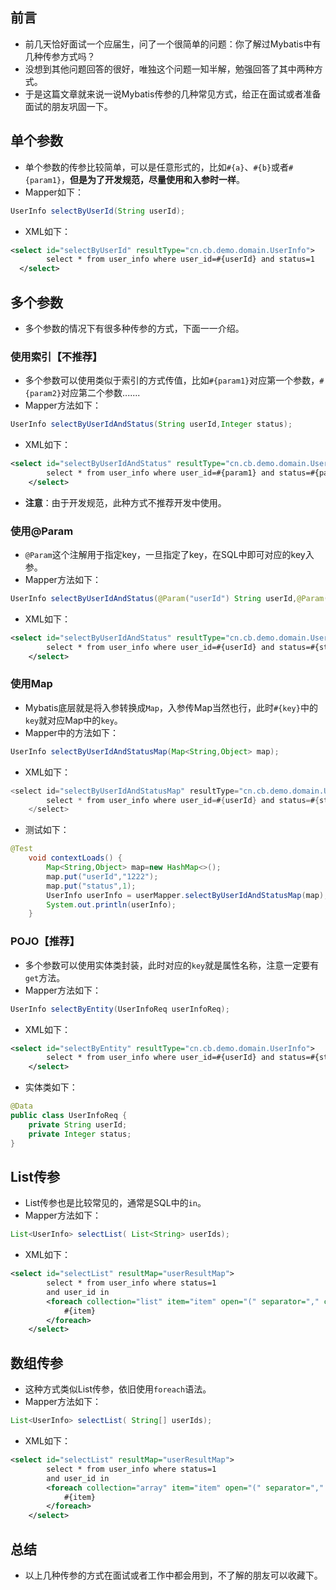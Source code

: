 
## 前言
- 前几天恰好面试一个应届生，问了一个很简单的问题：你了解过Mybatis中有几种传参方式吗？
- 没想到其他问题回答的很好，唯独这个问题一知半解，勉强回答了其中两种方式。
- 于是这篇文章就来说一说Mybatis传参的几种常见方式，给正在面试或者准备面试的朋友巩固一下。


## 单个参数
- 单个参数的传参比较简单，可以是任意形式的，比如`#{a}`、`#{b}`或者`#{param1}`，**但是为了开发规范，尽量使用和入参时一样**。
- Mapper如下：
```java
UserInfo selectByUserId(String userId);
```
- XML如下：
```xml
<select id="selectByUserId" resultType="cn.cb.demo.domain.UserInfo">
        select * from user_info where user_id=#{userId} and status=1
  </select>
```

## 多个参数
- 多个参数的情况下有很多种传参的方式，下面一一介绍。

### 使用索引【不推荐】
- 多个参数可以使用类似于索引的方式传值，比如`#{param1}`对应第一个参数，`#{param2}`对应第二个参数.......
- Mapper方法如下：
```java
UserInfo selectByUserIdAndStatus(String userId,Integer status);
```
- XML如下：
```xml
<select id="selectByUserIdAndStatus" resultType="cn.cb.demo.domain.UserInfo">
        select * from user_info where user_id=#{param1} and status=#{param2}
    </select>
```
- **注意**：由于开发规范，此种方式不推荐开发中使用。

### 使用@Param
- `@Param`这个注解用于指定key，一旦指定了key，在SQL中即可对应的key入参。
- Mapper方法如下：
```java
UserInfo selectByUserIdAndStatus(@Param("userId") String userId,@Param("status") Integer status);
```
- XML如下：
```xml
<select id="selectByUserIdAndStatus" resultType="cn.cb.demo.domain.UserInfo">
        select * from user_info where user_id=#{userId} and status=#{status}
    </select>
```

### 使用Map
- Mybatis底层就是将入参转换成`Map`，入参传Map当然也行，此时`#{key}`中的`key`就对应Map中的`key`。
- Mapper中的方法如下：
```java
UserInfo selectByUserIdAndStatusMap(Map<String,Object> map);
```
- XML如下：
```java
<select id="selectByUserIdAndStatusMap" resultType="cn.cb.demo.domain.UserInfo">
        select * from user_info where user_id=#{userId} and status=#{status}
    </select>
```
- 测试如下：
```java
@Test
    void contextLoads() {
        Map<String,Object> map=new HashMap<>();
        map.put("userId","1222");
        map.put("status",1);
        UserInfo userInfo = userMapper.selectByUserIdAndStatusMap(map);
        System.out.println(userInfo);
    }
```

### POJO【推荐】
- 多个参数可以使用实体类封装，此时对应的`key`就是属性名称，注意一定要有`get`方法。
- Mapper方法如下：
```java
UserInfo selectByEntity(UserInfoReq userInfoReq);
```
- XML如下：
```xml
<select id="selectByEntity" resultType="cn.cb.demo.domain.UserInfo">
        select * from user_info where user_id=#{userId} and status=#{status}
    </select>
```
- 实体类如下：
```java
@Data
public class UserInfoReq {
    private String userId;
    private Integer status;
}
```

## List传参
- List传参也是比较常见的，通常是SQL中的`in`。
- Mapper方法如下：
```java
List<UserInfo> selectList( List<String> userIds);
```
- XML如下：
```xml
<select id="selectList" resultMap="userResultMap">
        select * from user_info where status=1
        and user_id in
        <foreach collection="list" item="item" open="(" separator="," close=")" >
            #{item}
        </foreach>
    </select>
```

## 数组传参
- 这种方式类似List传参，依旧使用`foreach`语法。
- Mapper方法如下：
```java
List<UserInfo> selectList( String[] userIds);
```
- XML如下：
```xml
<select id="selectList" resultMap="userResultMap">
        select * from user_info where status=1
        and user_id in
        <foreach collection="array" item="item" open="(" separator="," close=")" >
            #{item}
        </foreach>
    </select>
```

## 总结
- 以上几种传参的方式在面试或者工作中都会用到，不了解的朋友可以收藏下。


